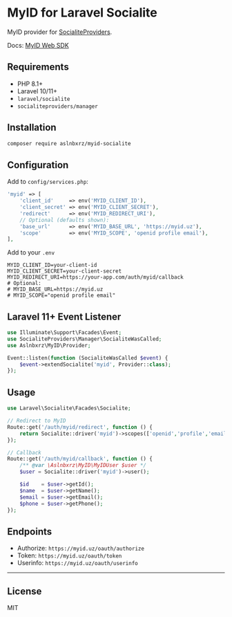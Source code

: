# MyID for Laravel Socialite

MyID provider for [SocialiteProviders](https://github.com/SocialiteProviders/Providers).

Docs: [MyID Web SDK](https://docs.myid.uz/#/ru/websdk)

## Requirements

- PHP 8.1+
- Laravel 10/11+
- `laravel/socialite`
- `socialiteproviders/manager`

## Installation

```bash
composer require aslnbxrz/myid-socialite
```

## Configuration

Add to `config/services.php`:

```php
'myid' => [
    'client_id'     => env('MYID_CLIENT_ID'),
    'client_secret' => env('MYID_CLIENT_SECRET'),
    'redirect'      => env('MYID_REDIRECT_URI'),
    // Optional (defaults shown):
    'base_url'      => env('MYID_BASE_URL', 'https://myid.uz'),
    'scope'         => env('MYID_SCOPE', 'openid profile email'),
],
```

Add to your `.env`

```dotenv
MYID_CLIENT_ID=your-client-id
MYID_CLIENT_SECRET=your-client-secret
MYID_REDIRECT_URI=https://your-app.com/auth/myid/callback
# Optional:
# MYID_BASE_URL=https://myid.uz
# MYID_SCOPE="openid profile email"
```

## Laravel 11+ Event Listener

```php
use Illuminate\Support\Facades\Event;
use SocialiteProviders\Manager\SocialiteWasCalled;
use Aslnbxrz\MyID\Provider;

Event::listen(function (SocialiteWasCalled $event) {
    $event->extendSocialite('myid', Provider::class);
});
```

## Usage

```php
use Laravel\Socialite\Facades\Socialite;

// Redirect to MyID
Route::get('/auth/myid/redirect', function () {
    return Socialite::driver('myid')->scopes(['openid','profile','email'])->redirect();
});

// Callback
Route::get('/auth/myid/callback', function () {
    /** @var \Aslnbxrz\MyID\MyIDUser $user */
    $user = Socialite::driver('myid')->user();

    $id    = $user->getId();
    $name  = $user->getName();
    $email = $user->getEmail();
    $phone = $user->getPhone();
});
```

## Endpoints

- Authorize: `https://myid.uz/oauth/authorize`
- Token: `https://myid.uz/oauth/token`
- Userinfo: `https://myid.uz/oauth/userinfo`

---

## License

MIT


